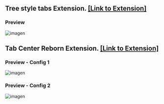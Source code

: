 ## Tree style tabs Extension. [[Link to Extension]](https://addons.mozilla.org/es/firefox/addon/tree-style-tab/)

### Preview

![imagen](https://user-images.githubusercontent.com/22057609/209135663-428875eb-e0ab-40fc-8c4d-cbdd5fc567d7.png)


## Tab Center Reborn Extension. [[Link to Extension]](https://addons.mozilla.org/es/firefox/addon/tabcenter-reborn/)

### Preview - Config 1

![imagen](https://user-images.githubusercontent.com/22057609/209564040-67e8cf47-e839-4c02-9310-6304ccfcd853.png)

### Preview - Config 2
![imagen](https://user-images.githubusercontent.com/22057609/209563130-1b901142-18bc-4fe2-a5d2-651c2165fb87.png)
